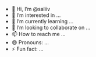 - 👋 Hi, I’m @saliiv
- 👀 I’m interested in ...
- 🌱 I’m currently learning ...
- 💞️ I’m looking to collaborate on ...
- 📫 How to reach me ...
- 😄 Pronouns: ...
- ⚡ Fun fact: ...

<!---
saliiv/saliiv is a ✨ special ✨ repository because its `README.md` (this file) appears on your GitHub profile.
You can click the Preview link to take a look at your changes.
--->
